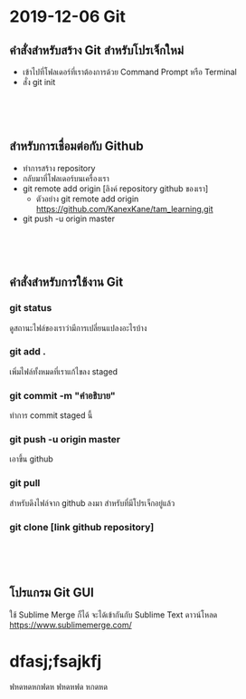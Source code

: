 # 2019-12-06 Git

## คำสั่งสำหรับสร้าง Git สำหรับโปรเจ็กใหม่
- เข้าไปที่โฟลเดอร์ที่เราต้องการด้วย Command Prompt หรือ Terminal
- สั่ง git init

&nbsp;

&nbsp;

## สำหรับการเชื่อมต่อกับ Github
- ทำการสร้าง repository
- กลับมาที่โฟลเดอร์บนเครื่องเรา
- git remote add origin [ลิงค์ repository github ของเรา]
	- ตัวอย่าง git remote add origin https://github.com/KanexKane/tam_learning.git
- git push -u origin master

&nbsp;

&nbsp;

## คำสั่งสำหรับการใช้งาน Git

### git status
ดูสถานะไฟล์ของเราว่ามีการเปลี่ยนแปลงอะไรบ้าง

### git add .
เพิ่มไฟล์ทั้งหมดที่เราแก้ไขลง staged

### git commit -m "คำอธิบาย"
ทำการ commit staged นี้

### git push -u origin master
เอาขึ้น github

### git pull
สำหรับดึงไฟล์จาก github ลงมา สำหรับที่มีโปรเจ็กอยู่แล้ว

### git clone [link github repository]

&nbsp;

&nbsp;

## โปรแกรม Git GUI
ใช้ Sublime Merge ก็ได้ จะได้เข้ากันกับ Sublime Text ดาวน์โหลด https://www.sublimemerge.com/

# dfasj;fsajkfj
ฟหดหดหกฟดห
ฟหดหฟด
หกดหด